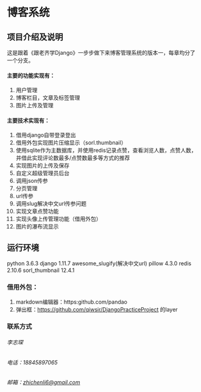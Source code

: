 # 博客系统

## 项目介绍及说明

这是跟着《跟老齐学Django》一步步做下来博客管理系统的版本一，每章均分了一个分支。

#### 主要的功能实现有：
1. 用户管理
2. 博客栏目，文章及标签管理
3. 图片上传及管理

#### 主要技术实现有：
1. 借用django自带登录登出
2. 借用外包实现图片压缩显示（sorl.thumbnail）
3. 使用sqlite作为主数据库，并使用redis记录点赞，查看浏览人数，点赞人数，并借此实现评论数最多/点赞数最多等方式的推荐
4. 实现图片的上传及保存
5. 自定义超级管理员后台
6. 调用json传参
7. 分页管理
8. url传参
9. 调用slug解决中文url传参问题
10. 实现文章点赞功能
11. 实现头像上传管理功能（借用外包）
12. 图片的瀑布流显示

## 运行环境
python 3.6.3
django 1.11.7
awesome_slugify(解决中文url)
pillow 4.3.0
redis 2.10.6
sorl_thumbnail 12.4.1

### 借用外包：
1. markdown编辑器：https:github.com/pandao
2. 弹出框：https://github.com/qiwsir/DjangoPracticeProject 的layer
### 联系方式
###### 李志琛
###### 电话：18845897065
###### 邮箱：zhichenli6@gmail.com

